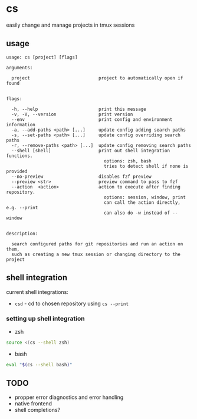 # cs

easily change and manage projects in tmux sessions

## usage

```
usage: cs [project] [flags]

arguments:

  project                          project to automatically open if found


flags:

  -h, --help                       print this message
  -v, -V, --version                print version
  --env                            print config and environment information
  -a, --add-paths <path> [...]     update config adding search paths
  -s, --set-paths <path> [...]     update config overriding search paths
  -r, --remove-paths <path> [...]  update config removing search paths
  --shell [shell]                  print out shell integration functions.
                                     options: zsh, bash
                                     tries to detect shell if none is provided
  --no-preview                     disables fzf preview
  --preview <str>                  preview command to pass to fzf
  --action  <action>               action to execute after finding repository.
                                     options: session, window, print
                                     can call the action directly, e.g. --print
                                     can also do -w instead of --window


description:

  search configured paths for git repositories and run an action on them,
  such as creating a new tmux session or changing directory to the project
```

## shell integration

current shell integrations:

- `csd` - cd to chosen repository using `cs --print`

### setting up shell integration

- zsh

```zsh
source <(cs --shell zsh)
```

- bash

```bash
eval "$(cs --shell bash)"
```

## TODO

- propper error diagnostics and error handling
- native frontend
- shell completions?
